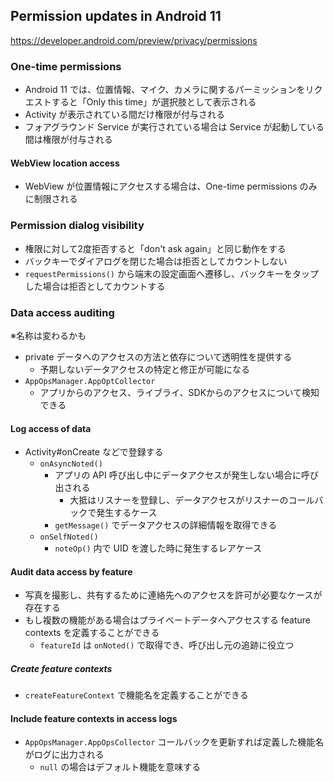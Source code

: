 ## Permission updates in Android 11

https://developer.android.com/preview/privacy/permissions

### One-time permissions

* Android 11 では、位置情報、マイク、カメラに関するパーミッションをリクエストすると「Only this time」が選択肢として表示される
* Activity が表示されている間だけ権限が付与される
* フォアグラウンド Service が実行されている場合は Service が起動している間は権限が付与される

#### WebView location access

* WebView が位置情報にアクセスする場合は、One-time permissions のみに制限される

### Permission dialog visibility

* 権限に対して2度拒否すると「don't ask again」と同じ動作をする
* バックキーでダイアログを閉じた場合は拒否としてカウントしない
* `requestPermissions()` から端末の設定画面へ遷移し、バックキーをタップした場合は拒否としてカウントする

### Data access auditing

※名称は変わるかも

* private データへのアクセスの方法と依存について透明性を提供する
  * 予期しないデータアクセスの特定と修正が可能になる
* `AppOpsManager.AppOptCollector`
  * アプリからのアクセス、ライブライ、SDKからのアクセスについて検知できる

#### Log access of data

* Activity#onCreate などで登録する
  * `onAsyncNoted()`
    * アプリの API 呼び出し中にデータアクセスが発生しない場合に呼び出される
      * 大抵はリスナーを登録し、データアクセスがリスナーのコールバックで発生するケース
    * `getMessage()` でデータアクセスの詳細情報を取得できる
  * `onSelfNoted()`
    * `noteOp()` 内で UID を渡した時に発生するレアケース

#### Audit data access by feature

* 写真を撮影し、共有するために連絡先へのアクセスを許可が必要なケースが存在する
* もし複数の機能がある場合はプライベートデータへアクセスする feature contexts を定義することができる
  * `featureId` は `onNoted()` で取得でき、呼び出し元の追跡に役立つ

##### Create feature contexts

* `createFeatureContext` で機能名を定義することができる

#### Include feature contexts in access logs

* `AppOpsManager.AppOpsCollector` コールバックを更新すれば定義した機能名がログに出力される
  * `null` の場合はデフォルト機能を意味する
